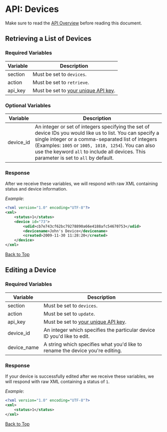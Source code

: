<a name="head"></a><h1>API: Devices</h1>

Make sure to read the [API Overview](../README.md) before reading this document.

<a name="retrieve"></a><h2>Retrieving a List of Devices</h2>

<h3>Required Variables</h3>

| Variable | Description |
| -------- | ----------- |
| section | Must be set to <code>devices</code>. |
| action | Must be set to <code>retrieve</code>. |
| api_key | Must be set to [your unique API key](../README.md#finding). |

<h3>Optional Variables</h3>

| Variable | Description |
| -------- | ----------- |
| device_id | An integer or set of integers specifying the set of device IDs you would like us to list. You can specify a single integer or a comma-separated list of integers (Examples: <code>1005</code> or <code>1005, 1010, 1254</code>). You can also use the keyword <code>all</code> to include all devices. This parameter is set to <code>all</code> by default. |

<h3>Response</h3>

After we receive these variables, we will respond with raw XML containing status and device information.

*Example*:

~~~ .xml
<?xml version="1.0" encoding="UTF-8"?>
<xml>
    <status>1</status>
    <device id="73">
        <udid>cb7e743cf62bc79278890a66e4188afc54670753</udid>
        <devicename>John's Device</devicename>
        <created>2009-11-30 11:28:20</created>
    </device>
</xml>
~~~

[Back to Top](#head)

<a name="edit"></a><h2>Editing a Device</h2>

<h3>Required Variables</h3>

| Variable | Description |
| -------- | ----------- |
| section | Must be set to <code>devices</code>. |
| action | Must be set to <code>update</code>. |
| api_key | Must be set to [your unique API key](../README.md#finding). |
| device_id | An integer which specifies the particular device ID you'd like to edit. |
| device_name | A string which specifies what you'd like to rename the device you're editing. |

<h3>Response</h3>

If your device is successfully edited after we receive these variables, we will respond with raw XML containing a status of <code>1</code>.

*Example*:

~~~ .xml
<?xml version="1.0" encoding="UTF-8"?>
<xml>
    <status>1</status>
</xml>
~~~

[Back to Top](#head)

